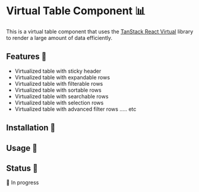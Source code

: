 # Virtual Table Component 📊

This is a virtual table component that uses the [TanStack React Virtual](https://tanstack.com/react/virtual) library to render a large amount of data efficiently.

## Features 📝
- Virtualized table with sticky header
- Virtualized table with expandable rows
- Virtualized table with filterable rows
- Virtualized table with sortable rows
- Virtualized table with searchable rows
- Virtualized table with selection rows
- Virtualized table with advanced filter rows
..... etc

## Installation 💾

## Usage 📖

## Status 🚧
🚧 In progress
